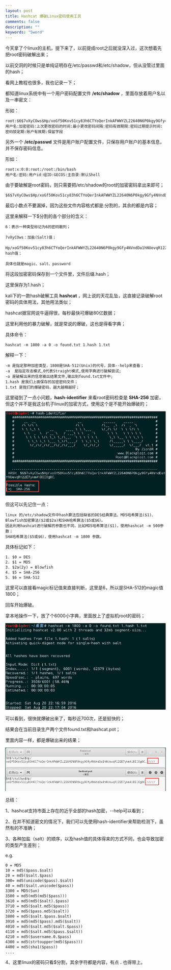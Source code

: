 ```yaml
---
layout: post
title: Hashcat 爆破Linux密码使用工具
comments: false
description: ""
keywords: "Sword"
---
```


今天拿了个linux的主机，提下来了，以前提成root之后就没深入过，这次想着先把root密码破解出来；

以前交洞的时候只是单纯证明存在/etc/passwd和/etc/shadow，但从没管过里面的hash；

看网上教程也很多，我也记录一下；

都知道linux系统中有一个用户密码配置文件 **/etc/shadow** ，里面存放着用户名以及一串密文：

形如：

```
root:$6$7vXyCOws$Hp/xoGf50Kov51cy83h6CTYoQerInkAFWWYZL22640N6P0kgy9Gfy4NVndDa1hNUevqR122E7ykmA1BIIOg0C.:16821:0:99999:7:::
用户名:加密密码:上次更改密码的时间:最小更改密码间隔:密码有效期限:密码过期提示时间:密码锁定期:账户有效期:保留字段
```

另外一个 **/etc/passwd** 文件是用户账户配置文件，只保存用户账户的基本信息，并不保存密码信息。

形如：

```
root:x:0:0:root:/root:/bin/bash
用户名:密码:用户id:组ID:GECOS:主目录:默认Shell
```

由于要破解是root密码，则只需要把/etc/shadow的root的加密密码拿出来即可；

```
$6$7vXyCOws$Hp/xoGf50Kov51cy83h6CTYoQerInkAFWWYZL22640N6P0kgy9Gfy4NVndDa1hNUevqR122E7ykmA1BIIOg0C.
```

最后小数点不要漏掉，因为这些文件内容格式都是:分割的，其余的都是内容；

这里来解释一下$分割的各个部分的含义：

```
6：表示一种类型标记为6的密码散列；

7vXyCOws：加盐(Salt)值；

Hp/xoGf50Kov51cy83h6CTYoQerInkAFWWYZL22640N6P0kgy9Gfy4NVndDa1hNUevqR122E7ykmA1BIIOg0C.：hash值；

具体也就是magic、salt、password
```

将这段加密密码保存到一个文件里，文件后缀.hash；

这里保存为1.hash；

kali下的一款hash破解工具 **hashcat** ，网上说的天花乱坠，这直接记录破解root密码的具体用法，其他用法类似；

hashcat据官网说牛逼得很，每秒最快可爆破80亿数据；

这里利用他的暴力破解，就是常说的爆破，这也是得看字典；

具体命令：

```
hashcat -m 1800 -a 0 -o found.txt 1.hash 1.txt
```

解释一下：

```
-m 是指定那种加密类型，1800是SHA-512(Unix)的代号，具体--help来查看；
-a  是指定攻击模式,0代表Straight模式,使用字典进行破解尝试;
-o 是破解出来的信息输出结果文件,输出到found.txt文件中;
1.hash 是我们上面保存的加密密码文件；
1.txt 是我们的爆破密码，越大越精越好；
```

这里碰到了一点小问题，**hash-identifier** 来看root密码检查是 **SHA-256** 加密，但这个并不是我这台机子linux的加密方式，使用这个是不能开始爆破的；

![20160820221925.jpg](/assets/images/2016-07-20/2251315875.jpg)

但这可以先记住一点：

```
linux 的/etc/shadow文件中hash算法包括缺省的DES经典算法、MD5哈希算法($1)、Blowfish加密算法($2或$2a)和SHA哈希算法($5或$6）。
因此利用hashcat进行破解的参数也不同，比如MD5哈希算法($1)，使用hashcat -m 500参数；
SHA哈希算法($5或$6），使用hashcat -m 1800 参数。
```

具体标记如下：

```
1. $0 = DES
2. $1 = MD5
3. $2a(2y) = Blowfish
4. $5 = SHA-256
5. $6 = SHA-512
```

这里可以直接看magic标记值来直接判断，这里是6，所以是SHA-512的magic值1800；

回车开始爆破。

拿本地操作一下，放了个6000小字典，里面放上了虚拟机root的密码；

![20160820221718.jpg](/assets/images/2016-07-20/3841251480.jpg)

可以看到，很快就爆破出来了，每秒近700次，还是挺快的；

结果会在当前目录生产两个文件found.txt和hashcat.pot；

里面内容一样，都是爆破出来的结果；

![20160820221758.jpg](/assets/images/2016-07-20/2788163530.jpg)

总结：

1、hashcat支持市面上存在的近乎全部的hash加密，--help可以看到；

2、在并不知道密文的情况下，我们可以先使用hash-identifier来帮助检测下，虽然有的不准确；

3、各种加盐（salt）的顺序，以及hash值的具体得来的方式不同，也会导致加密的类型产生差别；

e.g.

```
0 = MD5
10 = md5($pass.$salt)
20 = md5($salt.$pass)
300= md5(unicode($pass).$salt)
40 = md5($salt.unicode($pass))
3300 = MD5(Sun)
3500 = md5(md5(md5($pass)))
3610 = md5(md5($salt).$pass)
3710 = md5($salt.md5($pass))
3720 = md5($pass.md5($salt))
3800 = md5($salt.$pass.$salt)
3910 = md5(md5($pass).md5($salt))
4010 = md5($salt.md5($salt.$pass))
4110 = md5($salt.md5($pass.$salt))
4210 = md5($username.0.$pass)
4300 = md5(strtoupper(md5($pass)))
4400 = md5(sha1($pass))
....
```

4、这里linux的密码只看$分割，其余字符都是内容，有点 **.** 也得带上。
